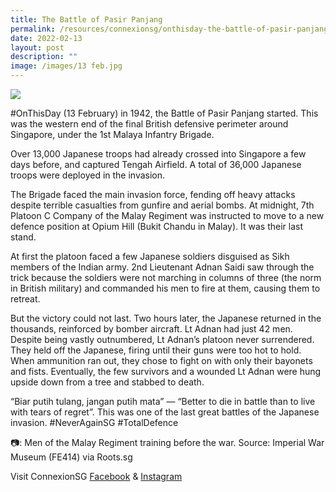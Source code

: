 ```yaml
---
title: The Battle of Pasir Panjang
permalink: /resources/connexionsg/onthisday-the-battle-of-pasir-panjang/
date: 2022-02-13
layout: post
description: ""
image: /images/13 feb.jpg
---
```

![](/images/13%20feb.jpg)

#OnThisDay (13 February) in 1942, the Battle of Pasir Panjang started. This was the western end of the final British defensive perimeter around Singapore, under the 1st Malaya Infantry Brigade.

Over 13,000 Japanese troops had already crossed into Singapore a few days before, and captured Tengah Airfield. A total of 36,000 Japanese troops were deployed in the invasion.

The Brigade faced the main invasion force, fending off heavy attacks despite terrible casualties from gunfire and aerial bombs. At midnight, 7th Platoon C Company of the Malay Regiment was instructed to move to a new defence position at Opium Hill (Bukit Chandu in Malay). It was their last stand.

At first the platoon faced a few Japanese soldiers disguised as Sikh members of the Indian army. 2nd Lieutenant Adnan Saidi saw through the trick because the soldiers were not marching in columns of three (the norm in British military) and commanded his men to fire at them, causing them to retreat.

But the victory could not last. Two hours later, the Japanese returned in the thousands, reinforced by bomber aircraft. Lt Adnan had just 42 men. Despite being vastly outnumbered, Lt Adnan’s platoon never surrendered. They held off the Japanese, firing until their guns were too hot to hold. When ammunition ran out, they chose to fight on with only their bayonets and fists. Eventually, the few survivors and a wounded Lt Adnan were hung upside down from a tree and stabbed to death.

“Biar putih tulang, jangan putih mata” — “Better to die in battle than to live with tears of regret”. This was one of the last great battles of the Japanese invasion. #NeverAgainSG #TotalDefence

📷: Men of the Malay Regiment training before the war. Source: Imperial War Museum (FE414) via Roots.sg

Visit ConnexionSG [Facebook](https://www.facebook.com/ConnexionSG) & [Instagram](https://www.instagram.com/connexionsg/)